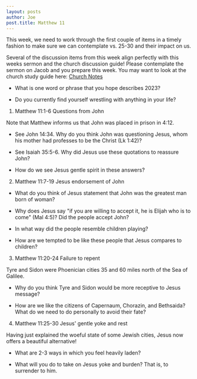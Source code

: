 ```yaml
---
layout: posts
author: Joe
post.title: Matthew 11
---
```

This week, we need to work through the first couple of items in a timely
fashion to make sure we can contemplate vs. 25-30 and their impact on
us.

<!-- break  -->

Several of the discussion items from this week align perfectly with this
weeks sermon and the church discussion guide! Please contemplate the
sermon on Jacob and you prepare this week. You may want to look at the
church study guide here:
[Church Notes]

- What is one word or phrase that you hope describes 2023?

- Do you currently find yourself wrestling with anything in your life?

1.  Matthew 11:1-6 Questions from John

  Note that Matthew informs us that John was placed in prison in 4:12.

  - See John 14:34. Why do you think John was questioning Jesus, whom
    his mother had professes to be the Christ (Lk 1:42)?

  - See Isaiah 35:5-6. Why did Jesus use these quotations to reassure
    John?

  - How do we see Jesus gentle spirit in these answers?

2.  Matthew 11:7-19 Jesus endorsement of John

  - What do you think of Jesus statement that John was the greatest man
    born of woman?

  - Why does Jesus say \"if you are willing to accept it, he is Elijah
    who is to come\" (Mal 4:5)? Did the people accept John?

  - In what way did the people resemble children playing?

  - How are we tempted to be like these people that Jesus compares to
    children?

3.  Matthew 11:20-24 Failure to repent

  Tyre and Sidon were Phoenician cities 35 and 60 miles north of the Sea
  of Galilee.

  - Why do you think Tyre and Sidon would be more receptive to Jesus
    message?

  - How are we like the citizens of Capernaum, Chorazin, and Bethsaida?
    What do we need to do personally to avoid their fate?

4.  Matthew 11:25-30 Jesus\' gentle yoke and rest

  Having just explained the woeful state of some Jewish cities, Jesus
  now offers a beautiful alternative!

  - What are 2-3 ways in which you feel heavily laden?


  - What will you do to take on Jesus yoke and burden? That is, to
    surrender to him.

 


[Church Notes]: https://s3-us-west-1.amazonaws.com/faithnetworkuserfilestore/FAITHNETWORK_USERFILESTORE/FAITHNETWORK_USERFILESTORE/filecabinet/ministries/390f79c7-2313-405e-aac3-dd11f7453c71/Fillable%20Seven%20Choices%20SGSG.pdf